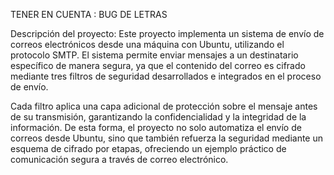 TENER EN CUENTA : BUG DE LETRAS 

Descripción del proyecto:
Este proyecto implementa un sistema de envío de correos electrónicos desde una máquina con Ubuntu, utilizando el protocolo SMTP. El sistema permite enviar mensajes a un destinatario específico de manera segura, ya que el contenido del correo es cifrado mediante tres filtros de seguridad desarrollados e integrados en el proceso de envío.

Cada filtro aplica una capa adicional de protección sobre el mensaje antes de su transmisión, garantizando la confidencialidad y la integridad de la información. De esta forma, el proyecto no solo automatiza el envío de correos desde Ubuntu, sino que también refuerza la seguridad mediante un esquema de cifrado por etapas, ofreciendo un ejemplo práctico de comunicación segura a través de correo electrónico.
